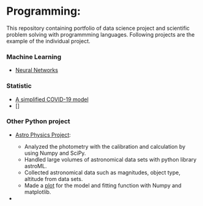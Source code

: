 # Programming:
This repository containing portfolio of data science project and scientific problem solving with programmming languages. Following projects are the example of the 
individual project. 

### Machine Learning
* [Neural Networks](https://github.com/kyugseo/Programming/blob/a6df69aff317c2c9edf8ed2ddcb530f7a247cd70/Python/Computational%20Physics/Week9_Michelle%20Moon.ipynb)

### Statistic 
* [A simplified COVID-19 model]()
* []

### Other Python project


* [Astro Physics Project](https://github.com/kyugseo/Programming/blob/899b127f69b1062454e7aea004d699fb4a18c6c3/Python/Astrophysics/fitANG.py):
  -	Analyzed the photometry with the calibration and calculation by using Numpy and SciPy.
  -	Handled large volumes of astronomical data sets with python library astroML.
  - Collected astronomical data such as magnitudes, object type, altitude from data sets. 
  - Made a [plot](https://github.com/kyugseo/Programming/blob/899b127f69b1062454e7aea004d699fb4a18c6c3/Python/Astrophysics/SpectrumFit_AGN.png) for the model and fitting function with Numpy and matplotlib. 

* 

